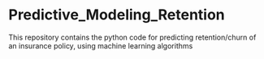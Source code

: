 # Predictive_Modeling_Retention
This repository contains the python code for predicting retention/churn of an insurance policy, using machine learning algorithms
